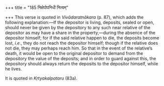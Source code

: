 +++
title = "185 निक्षेपोपनिधी नित्यम्"

+++
This verse is quoted in *Vivādaratnākara* (p. 87), which adds the
following explanation:—If the depositor is living, deposits, sealed or
open, should never be given by the depository to any such near relative
of the depositor as may have a share in the property,—during the absence
of the depositor himself; for if the said relative happen to die, the
deposits become lost, *i.e*., they do not reach the depositor himself;
though if the relative does not die, they may perhaps reach him. So that
in the event of the relative’s death, it would be open to the original
depositor to demand from the depository the value of the deposits; and
in order to guard against this, the depository should always return the
deposits to the depositor himself, while he lives.

It is quoted in *Kṛtyakalpataru* (83a).


